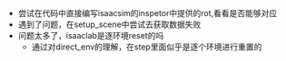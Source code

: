 - 尝试在代码中直接编写isaacsim的inspetor中提供的rot,看看是否能够对应
- 遇到了问题，在setup_scene中尝试去获取数据失败
- 问题太多了，isaaclab是逐环境reset的吗
	- 通过对direct_env的理解，在step里面似乎是逐个环境进行重置的